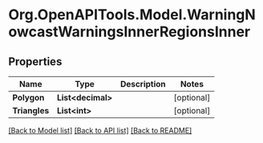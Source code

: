 # Org.OpenAPITools.Model.WarningNowcastWarningsInnerRegionsInner

## Properties

Name | Type | Description | Notes
------------ | ------------- | ------------- | -------------
**Polygon** | **List&lt;decimal&gt;** |  | [optional] 
**Triangles** | **List&lt;int&gt;** |  | [optional] 

[[Back to Model list]](../README.md#documentation-for-models) [[Back to API list]](../README.md#documentation-for-api-endpoints) [[Back to README]](../README.md)

